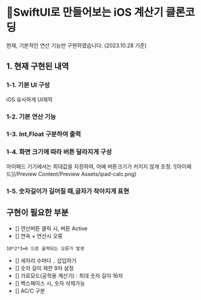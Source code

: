 # 📱SwiftUI로 만들어보는 iOS 계산기 클론코딩


현재, 기본적인 연산 기능만 구현하였습니다. (2023.10.28 기준)


## 1. 현재 구현된 내역

### 1-1. 기본 UI 구성
iOS 유사하게 UI제작

### 1-2. 기본 연산 기능

### 1-3. Int,Float 구분하여 출력

### 1-4. 화면 크기에 따라 버튼 달라지게 구성

아이패드 기기에서는 최대값을 지정하여, 아예 버튼크기가 커지지 않게 조정.
![아이패드](/Preview Content/Preview Assets/ipad-calc.png)

### 1-5. 숫자길이가 길어질 때,글자가 작아지게 표현

## 구현이 필요한 부분

- [] 연산버튼 클릭 시, 버튼 Active
- [] 연속 × 연산시 오류

```
10*2*3=6 으로 출력되는 오류가 발생
``` 
- [] 세자리 수마다 `,` 삽입하기
- [] 숫자 길이 제한 9자 설정
- [] 가로모드(공학용 계산기) : 최대 숫자 길이 16자 
- [] 백스페이스 시, 숫자 삭제가능
- [] AC/C 구분

